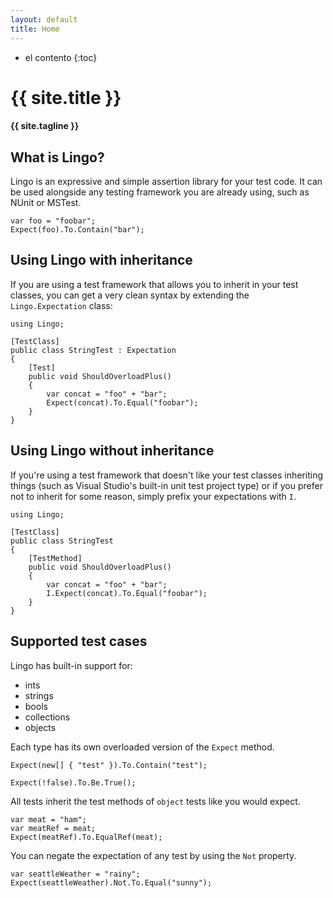 ```yaml
---
layout: default
title: Home
---
```


* el contento
{:toc}

# {{ site.title }}

#### {{ site.tagline }}

## What is Lingo?

Lingo is an expressive and simple assertion library for your test code. It can be used alongside any testing framework you are already using, such as NUnit or MSTest.

~~~
var foo = "foobar";
Expect(foo).To.Contain("bar");
~~~

## Using Lingo with inheritance

If you are using a test framework that allows you to inherit in your test classes, you can get a very clean syntax by extending the `Lingo.Expectation` class:

~~~
using Lingo;

[TestClass]
public class StringTest : Expectation
{
    [Test]
    public void ShouldOverloadPlus()
    {
        var concat = "foo" + "bar";
        Expect(concat).To.Equal("foobar");
    }
}
~~~


## Using Lingo without inheritance

If you're using a test framework that doesn't like your test classes inheriting things (such as Visual Studio's built-in unit test project type) or if you prefer not to inherit for some reason, simply prefix your expectations with `I`.

~~~
using Lingo;

[TestClass]
public class StringTest
{
    [TestMethod]
    public void ShouldOverloadPlus()
    {
        var concat = "foo" + "bar";
        I.Expect(concat).To.Equal("foobar");
    }
}
~~~

## Supported test cases

Lingo has built-in support for:

* ints
* strings
* bools
* collections
* objects

Each type has its own overloaded version of the `Expect` method.

~~~
Expect(new[] { "test" }).To.Contain("test");

Expect(!false).To.Be.True();
~~~


All tests inherit the test methods of `object` tests like you would expect.

~~~
var meat = "ham";
var meatRef = meat;
Expect(meatRef).To.EqualRef(meat);
~~~


You can negate the expectation of any test by using the `Not` property.

~~~
var seattleWeather = "rainy";
Expect(seattleWeather).Not.To.Equal("sunny");
~~~


